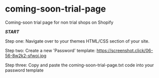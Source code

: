 # coming-soon-trial-page
Coming-soon trial page for non trial shops on Shopify

*****START*****

Step one: Navigate over to your themes HTML/CSS section of your site.

Step two: Create a new 'Password' template: https://screenshot.click/06-56-8w2k2-sfwoi.jpg

Step three: Copy and paste the coming-soon-trial-page.txt code into your password template
